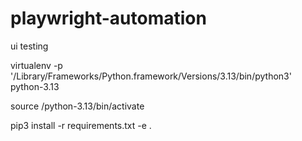 # playwright-automation
ui testing

virtualenv -p '/Library/Frameworks/Python.framework/Versions/3.13/bin/python3' python-3.13

source /python-3.13/bin/activate

pip3 install -r requirements.txt -e .